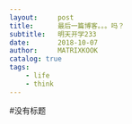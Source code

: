 ```yaml
---
layout:     post
title:      最后一篇博客。。。吗？
subtitle:   明天开学233
date:       2018-10-07
author:     MATRIXKOOK
catalog: true
tags:
    - life
    - think
---
```

#没有标题

